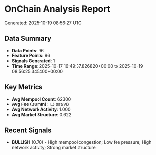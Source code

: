# OnChain Analysis Report
Generated: 2025-10-19 08:56:27 UTC

## Data Summary
- **Data Points**: 96
- **Feature Points**: 96
- **Signals Generated**: 1
- **Time Range**: 2025-10-17 16:49:37.826820+00:00 to 2025-10-19 08:56:25.345400+00:00

## Key Metrics
- **Avg Mempool Count**: 62300
- **Avg Fee (30min)**: 1.3 sat/vB
- **Avg Network Activity**: 1.000
- **Avg Market Structure**: 0.622

## Recent Signals
- **BULLISH** (0.70) - High mempool congestion; Low fee pressure; High network activity; Strong market structure
